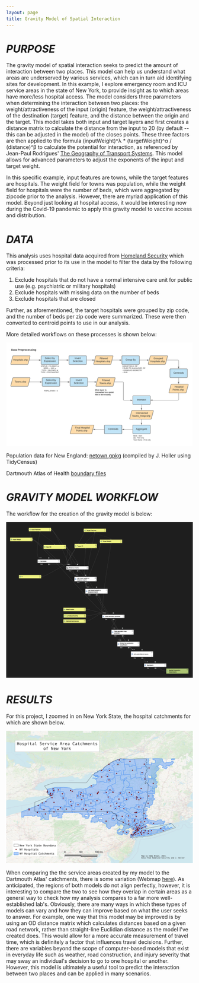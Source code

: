 ```yaml
---
layout: page
title: Gravity Model of Spatial Interaction
---
```


# *PURPOSE*

The gravity model of spatial interaction seeks to predict the amount of interaction between two places. This model can help us understand what areas are underserved by various services, which can in turn aid identifying sites for development. In this example, I explore emergency room and ICU service areas in the state of New York, to provide insight as to which areas have more/less hospital access. The model considers three parameters when determining the interaction between two places: the weight/attractiveness of the input (origin) feature, the weight/attractiveness of the destination (target) feature, and the distance between the origin and the target. This model takes both input and target layers and first creates a distance matrix to calculate the distance from the input to 20 (by default -- this can be adjusted in the model) of the closes points. These three factors are then applied to the formula (inputWeight)^λ * (targetWeight)^α / (distance)^β to calculate the potential for interaction, as referenced by Jean-Paul Rodrigues' [The Geography of Transport Systems](https://transportgeography.org/contents/methods/spatial-interactions-gravity-model/). This model allows for advanced parameters to adjust the exponents of the input and target weight.

In this specific example, input features are towns, while the target features are hospitals. The weight field for towns was population, while the weight field for hospitals were the number of beds, which were aggregated by zipcode prior to the analysis. However, there are myriad application of this model. Beyond just looking at hospital access, it would be interesting now during the Covid-19 pandemic to apply this gravity model to vaccine access and distribution. 

# *DATA*

This analysis uses hospital data acquired from [Homeland Security](https://hifld-geoplatform.opendata.arcgis.com/datasets/6ac5e325468c4cb9b905f1728d6fbf0f_0) which was processed prior to its use in the model to filter the data by the following criteria:
 1. Exclude hospitals that do not have a normal intensive care unit for public use (e.g. psychiatric or military hospitals)
 2. Exclude hospitals with missing data on the number of beds
 3. Exclude hospitals that are closed

Further, as aforementioned, the target hospitals were grouped by zip code, and the number of beds per zip code were summarized. These were then converted to centroid points to use in our analysis.

More detailed workflows on these processes is shown below:

![Gravity Model Preprocessing Workflow](assets/GravityModelPreprocessingWorkflow.png)

Population data for New England: [netown.gpkg](assets/netown.gpkg) (compiled by J. Holler using TidyCensus)

Dartmouth Atlas of Health [boundary files](https://atlasdata.dartmouth.edu/downloads/supplemental#boundaries)

# *GRAVITY MODEL WORKFLOW*

The workflow for the creation of the gravity model is below:

![Gravity Model Workflow](assets/GravityModelWorkflow.png)

# *RESULTS*

For this project, I zoomed in on New York State, the hospital catchments for which are shown below.

![NYHospitalCatchmentsMap](assets/NYHospitalCatchmentsMap.jpeg)

When comparing the the service areas created by my model to the Dartmouth Atlas' catchments, there is some variation (Webmap [here](assets/Webmap)). As anticipated, the regions of both models do not align perfectly, however, it is interesting to compare the two to see how they overlap in certain areas as a general way to check how my analysis compares to a far more well-established lab's. Obviously, there are many ways in which these types of models can vary and how they can improve based on what the user seeks to answer. For example, one way that this model may be improved is by using an OD distance matrix which calculates distances based on a given road network, rather than straight-line Euclidian distance as the model I've created does. This would allow for a more accurate measurement of travel time, which is definitely a factor that influences travel decisions. Further, there are variables beyond the scope of computer-based models that exist in everyday life such as weather, road construction, and injury severity that may sway an individual's decision to go to one hospital or another. However, this model is ultimately a useful tool to predict the interaction between two places and can be applied in many scenarios.
